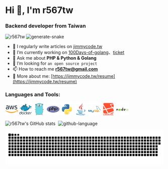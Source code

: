 # Hi 👋, I'm r567tw
### Backend developer from Taiwan

<p align="left"> 
<img src="https://komarev.com/ghpvc/?username=r567tw&label=Profile%20views&color=0e75b6&style=flat" alt="r567tw" />
<img src="https://github.com/r567tw/r567tw/actions/workflows/snake.yml/badge.svg" alt="generate-snake"/>
</p>

- 📝 I regularly write articles on [jimmycode.tw](https://jimmycode.tw) 
- 🌱 I’m currently working on [100Days-of-golang](https://github.com/r567tw/100Days-of-golang)、[ticket](https://github.com/r567tw/ticket)
- 💬 Ask me about **PHP & Python & Golang**
- 🤔 I’m looking for `an open source project`
- 📫 How to reach me **r567tw@gmail.com**
- 📄 More about me: [https://jimmycode.tw/resume](https://jimmycode.tw/resume)


### Languages and Tools:
<p>

<img src="https://raw.githubusercontent.com/devicons/devicon/master/icons/amazonwebservices/amazonwebservices-original-wordmark.svg" width="40px" height="40px" alt="aws">
<img src="https://raw.githubusercontent.com/devicons/devicon/master/icons/docker/docker-original-wordmark.svg" width="40px" height="40px" alt="docker">
<img src="https://raw.githubusercontent.com/devicons/devicon/master/icons/go/go-original.svg" width="40px" height="40px" alt="go">
<img src="https://raw.githubusercontent.com/devicons/devicon/master/icons/php/php-original.svg" width="40px" height="40px" alt="php">
<img src="https://raw.githubusercontent.com/devicons/devicon/master/icons/python/python-original.svg" width="40px" height="40px" alt="python">
<img src="https://raw.githubusercontent.com/devicons/devicon/master/icons/java/java-original.svg" width="40px" height="40px" alt="java">
<img src="https://raw.githubusercontent.com/devicons/devicon/master/icons/mysql/mysql-original-wordmark.svg" width="40px" height="40px" alt="mysql">
<img src="https://raw.githubusercontent.com/devicons/devicon/master/icons/laravel/laravel-plain-wordmark.svg" width="40px" height="40px" alt="laravel">
<img src="https://raw.githubusercontent.com/devicons/devicon/master/icons/nodejs/nodejs-original-wordmark.svg" width="40px" height="40px" alt="nodejs">

</p>


<span style="padding-right:5px"> 
<img src="https://github-readme-stats.vercel.app/api?username=r567tw&show_icons=true&theme=tokyonight" alt="r567tw's GitHub stats" height="150px">   
</span>
<span>
<img src="https://github-readme-stats.vercel.app/api/top-langs?username=r567tw&show_icons=true&layout=compact&hide=css,scss,html,blade&theme=tokyonight" alt="github-language" height="150px">    
</span>
</p>


![snake](https://raw.githubusercontent.com/r567tw/r567tw/snake/github-snake.svg)